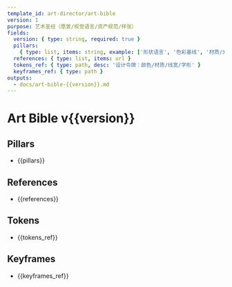 ```yaml
---
template_id: art-director/art-bible
version: 1
purpose: 艺术圣经（愿景/视觉语言/资产规范/样张）
fields:
  version: { type: string, required: true }
  pillars:
    { type: list, items: string, example: ['形状语言', '色彩基线', '材质/光影', '构图与层次'] }
  references: { type: list, items: url }
  tokens_ref: { type: path, desc: '设计令牌：颜色/材质/线宽/字形' }
  keyframes_ref: { type: path }
outputs:
  - docs/art-bible-{{version}}.md
---
```


# Art Bible v{{version}}

## Pillars

- {{pillars}}

## References

- {{references}}

## Tokens

- {{tokens_ref}}

## Keyframes

- {{keyframes_ref}}
